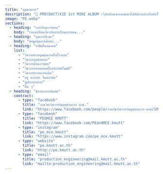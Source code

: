 ```yaml
---
title: "อุตสาหการ"
description: "🎉 PRO(DUCT)X1E 1st MINI ALBUM 🎶\nพร้อมจะออกสเตจไปกับเราแล้วหรือยัง?\nพบกับ คอนเสิร์ตสุดพิเศษจาก ภาควิศวกรรมอุตสาหการ ในงาน KMUTT Engineering Open House 2025\n✨ เตรียมตัวมาเป็นแฟนคลับ PRO(DUCT)X1E กันได้เลย\nเพราะนี่คือ มินิคอนเสิร์ตที่ทั้งมันส์ ทั้งได้ความรู้ 🎤🧑‍🔧\nแล้วพบกันน๊าา 🎶"
image: "PE.webp"
sections:
  - heading: "การเรียนการสอน"
    body: "รายละเอียดเกี่ยวกับการเรียนการสอน..."
  - heading: "ทุนการศึกษา"
    body: "ข้อมูลทุนการศึกษา..."
  - heading: "อาชีพในอนาคต"
    list:
      - "วิศวกรควบคุมคุณภาพในโรงงาน"
      - "วิศวกรอุตสาหการ"
      - "วิศวกรด้านการขาย"
      - "วิศวกรออกแบบเครื่องจักรอัตโนมัติ"
      - "วิศวกรระบบการผลิต"
      - "ครู อาจารย์ ในสถาบัน"
      - "ผู้ประกอบการ"
      - "อื่น ๆ"
  - heading: "ช่องทางการติดต่อ"
    contract:
      - type: "facebook"
        title: "ภาควิชาวิศวกรรมอุตสาหการ มจธ."
        link: "https://www.facebook.com/people/ภาควิชาวิศวกรรมอุตสาหการ-มจธ/100063531941398/"
      - type: "facebook"
        title: "PE&MCE KMUTT"
        link: "https://www.facebook.com/PEandMCE.kmutt"
      - type: "instagram"
        title: "pe_mce.kmutt"
        link: "https://www.instagram.com/pe_mce.kmutt"
      - type: "website"
        title: "pe.kmutt.ac.th"
        link: "http://pe.kmutt.ac.th"
      - type: "email"
        title: "production_engineering@mail.kmutt.ac.th"
        link: "mailto:production_engineering@mail.kmutt.ac.th"
---
```

